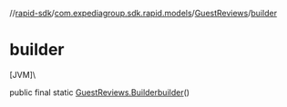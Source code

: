 //[rapid-sdk](../../../index.md)/[com.expediagroup.sdk.rapid.models](../index.md)/[GuestReviews](index.md)/[builder](builder.md)

# builder

[JVM]\

public final static [GuestReviews.Builder](-builder/index.md)[builder](builder.md)()
